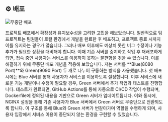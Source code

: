 ## ⚙️ 배포
![무중단 배포](https://github.com/compositivePetProject/compositive_pet_project_front/assets/118997608/9412eee1-ae75-43f1-b84c-1b6d44948e5b)
<p>
프로젝트 배포에서 확장성과 유지보수성을 고려한 고민을 해보았습니다. 일반적으로 팀 프로젝트는 팀원들이 로컬 환경에서 개발을 완료한 후 배포하고, 프로젝트 종료 시까지 이를 유지하는 경우가 많습니다. 그러나 배포 이후에도 예상치 못한 버그 수정이나 기능 추가가 필요한 상황을 대비해야 합니다. 이때 기존 서버를 중지하고 작업 후 재배포하게 되면, 접속 중인 사용자는 서비스를 이용하지 못하는 불편함을 겪을 수 있습니다. 이를 해결하기 위해 무중단 배포 개념을 적용해 보았습니다. 저는 서버를 **Blue(8080 Port)**와 Green(9090 Port) 두 개로 나누어 구동하는 방식을 사용했습니다. 첫 배포 시에는 Blue 서버를 통해 사용자가 서비스를 이용하도록 설정합니다. 이후 서비스에 새로운 기능 개발이나 수정이 필요할 경우, Green 서버에서 추가 작업과 테스트를 진행합니다. 테스트가 완료되면, GitHub Actions를 통해 자동으로 CI/CD 작업이 수행되며, Dockerfile에 정의된 내용을 기반으로 Green 서버가 업데이트됩니다. 이와 동시에, NGINX 설정을 통해 기존 사용자가 Blue 서버에서 Green 서버로 무중단으로 전환되도록 합니다. 이 구조를 통해 Blue와 Green 서버가 번갈아가며 역할을 수행하게 되며, 사용자 입장에서 서비스 이용이 중단되지 않는 환경을 구현할 수 있었습니다.
</p>

